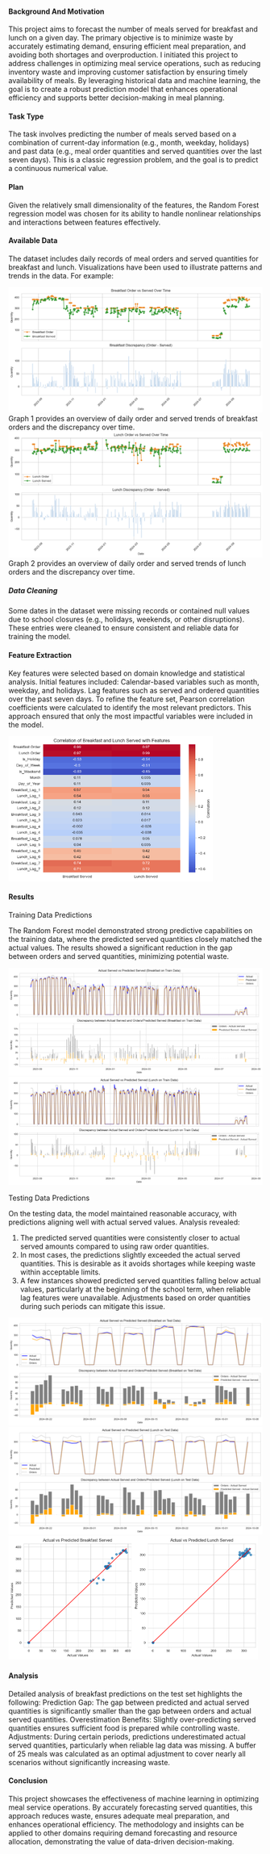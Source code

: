#### Background And Motivation

This project aims to forecast the number of meals served for breakfast and lunch on a given day. The primary objective is to minimize waste by accurately estimating demand, ensuring efficient meal preparation, and avoiding both shortages and overproduction. I initiated this project to address challenges in optimizing meal service operations, such as reducing inventory waste and improving customer satisfaction by ensuring timely availability of meals. By leveraging historical data and machine learning, the goal is to create a robust prediction model that enhances operational efficiency and supports better decision-making in meal planning.

#### Task Type

The task involves predicting the number of meals served based on a combination of current-day information (e.g., month, weekday, holidays) and past data (e.g., meal order quantities and served quantities over the last seven days). This is a classic regression problem, and the goal is to predict a continuous numerical value.

#### Plan

Given the relatively small dimensionality of the features, the Random Forest regression model was chosen for its ability to handle nonlinear relationships and interactions between features effectively.

#### Available Data

The dataset includes daily records of meal orders and served quantities for breakfast and lunch. Visualizations have been used to illustrate patterns and trends in the data. For example:

<img src="assets/Image/image-20241123234936986.png" alt="image-20241123234936986" style="zoom:60%;" />
   Graph 1 provides an overview of daily order and served trends of breakfast orders and the discrepancy over time.

<img src="assets/Image/image-20241123234949929.png" alt="image-20241123234949929" style="zoom:60%;" />
   Graph 2 provides an overview of daily order and served trends of lunch orders and the discrepancy over time.

##### Data Cleaning

Some dates in the dataset were missing records or contained null values due to school closures (e.g., holidays, weekends, or other disruptions). These entries were cleaned to ensure consistent and reliable data for training the model.

#### Feature Extraction

Key features were selected based on domain knowledge and statistical analysis. Initial features included:
   Calendar-based variables such as month, weekday, and holidays.
   Lag features such as served and ordered quantities over the past seven days.
To refine the feature set, Pearson correlation coefficients were calculated to identify the most relevant predictors. This approach ensured that only the most impactful variables were included in the model.

<img src="assets/Image/image-20241123235012864.png" alt="image-20241123235012864" style="zoom:55%;" />

#### Results

Training Data Predictions

The Random Forest model demonstrated strong predictive capabilities on the training data, where the predicted served quantities closely matched the actual values. The results showed a significant reduction in the gap between orders and served quantities, minimizing potential waste.

<img src="assets/Image/image-20241123235035724.png" alt="image-20241123235035724" style="zoom:50%;" />

<img src="assets/Image/image-20241123235135396.png" alt="image-20241123235135396" style="zoom:50%;" />

Testing Data Predictions

On the testing data, the model maintained reasonable accuracy, with predictions aligning well with actual served values. Analysis revealed:
1. The predicted served quantities were consistently closer to actual served amounts compared to using raw order quantities.
2. In most cases, the predictions slightly exceeded the actual served quantities. This is desirable as it avoids shortages while keeping waste within acceptable limits.
3. A few instances showed predicted served quantities falling below actual values, particularly at the beginning of the school term, when reliable lag features were unavailable. Adjustments based on order quantities during such periods can mitigate this issue.

<img src="assets/Image/image-20241123235142965.png" alt="image-20241123235142965" style="zoom:50%;" />

<img src="assets/Image/image-20241123235147705.png" alt="image-20241123235147705" style="zoom:50%;" />

<img src="assets/Image/image-20241123235152808.png" alt="image-20241123235152808" style="zoom:50%;" />

#### Analysis

Detailed analysis of breakfast predictions on the test set highlights the following:
   Prediction Gap: The gap between predicted and actual served quantities is significantly smaller than the gap between orders and actual served quantities.
   Overestimation Benefits: Slightly over-predicting served quantities ensures sufficient food is prepared while controlling waste.
   Adjustments: During certain periods, predictions underestimated actual served quantities, particularly when reliable lag data was missing. A buffer of 25 meals was calculated as an optimal adjustment to cover nearly all scenarios without significantly increasing waste.

#### Conclusion

This project showcases the effectiveness of machine learning in optimizing meal service operations. By accurately forecasting served quantities, this approach reduces waste, ensures adequate meal preparation, and enhances operational efficiency. The methodology and insights can be applied to other domains requiring demand forecasting and resource allocation, demonstrating the value of data-driven decision-making.